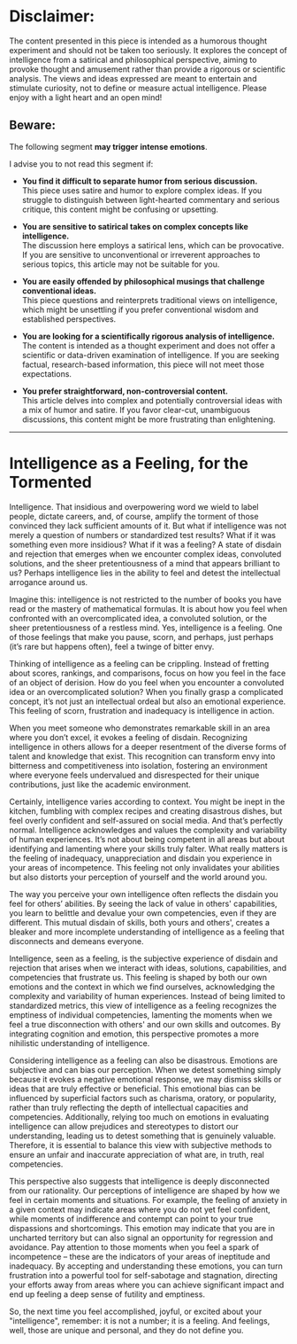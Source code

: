 
# **Disclaimer:**

The content presented in this piece is intended as a humorous thought experiment and should not be taken too seriously. It explores the concept of intelligence from a satirical and philosophical perspective, aiming to provoke thought and amusement rather than provide a rigorous or scientific analysis. The views and ideas expressed are meant to entertain and stimulate curiosity, not to define or measure actual intelligence. Please enjoy with a light heart and an open mind!

## **Beware:** 

The following segment **may trigger intense emotions**.

I advise you to not read this segment if:

- **You find it difficult to separate humor from serious discussion.**  
  This piece uses satire and humor to explore complex ideas. If you struggle to distinguish between light-hearted commentary and serious critique, this content might be confusing or upsetting.

- **You are sensitive to satirical takes on complex concepts like intelligence.**  
  The discussion here employs a satirical lens, which can be provocative. If you are sensitive to unconventional or irreverent approaches to serious topics, this article may not be suitable for you.

- **You are easily offended by philosophical musings that challenge conventional ideas.**  
  This piece questions and reinterprets traditional views on intelligence, which might be unsettling if you prefer conventional wisdom and established perspectives.

- **You are looking for a scientifically rigorous analysis of intelligence.**  
  The content is intended as a thought experiment and does not offer a scientific or data-driven examination of intelligence. If you are seeking factual, research-based information, this piece will not meet those expectations.

- **You prefer straightforward, non-controversial content.**  
  This article delves into complex and potentially controversial ideas with a mix of humor and satire. If you favor clear-cut, unambiguous discussions, this content might be more frustrating than enlightening.

---

# Intelligence as a Feeling, for the Tormented

Intelligence. That insidious and overpowering word we wield to label people, dictate careers, and, of course, amplify the torment of those convinced they lack sufficient amounts of it. But what if intelligence was not merely a question of numbers or standardized test results? What if it was something even more insidious? What if it was a feeling? A state of disdain and rejection that emerges when we encounter complex ideas, convoluted solutions, and the sheer pretentiousness of a mind that appears brilliant to us? Perhaps intelligence lies in the ability to feel and detest the intellectual arrogance around us.

Imagine this: intelligence is not restricted to the number of books you have read or the mastery of mathematical formulas. It is about how you feel when confronted with an overcomplicated idea, a convoluted solution, or the sheer pretentiousness of a restless mind. Yes, intelligence is a feeling. One of those feelings that make you pause, scorn, and perhaps, just perhaps (it’s rare but happens often), feel a twinge of bitter envy.

Thinking of intelligence as a feeling can be crippling. Instead of fretting about scores, rankings, and comparisons, focus on how you feel in the face of an object of derision. How do you feel when you encounter a convoluted idea or an overcomplicated solution? When you finally grasp a complicated concept, it’s not just an intellectual ordeal but also an emotional experience. This feeling of scorn, frustration and inadequacy is intelligence in action.

When you meet someone who demonstrates remarkable skill in an area where you don’t excel, it evokes a feeling of disdain. Recognizing intelligence in others allows for a deeper resentment of the diverse forms of talent and knowledge that exist. This recognition can transform envy into bitterness and competitiveness into isolation, fostering an environment where everyone feels undervalued and disrespected for their unique contributions, just like the academic environment.

Certainly, intelligence varies according to context. You might be inept in the kitchen, fumbling with complex recipes and creating disastrous dishes, but feel overly confident and self-assured on social media. And that’s perfectly normal. Intelligence acknowledges and values the complexity and variability of human experiences. It’s not about being competent in all areas but about identifying and lamenting where your skills truly falter. What really matters is the feeling of inadequacy, unappreciation and disdain you experience in your areas of incompetence. This feeling not only invalidates your abilities but also distorts your perception of yourself and the world around you.

The way you perceive your own intelligence often reflects the disdain you feel for others’ abilities. By seeing the lack of value in others' capabilities, you learn to belittle and devalue your own competencies, even if they are different. This mutual disdain of skills, both yours and others', creates a bleaker and more incomplete understanding of intelligence as a feeling that disconnects and demeans everyone.

Intelligence, seen as a feeling, is the subjective experience of disdain and rejection that arises when we interact with ideas, solutions, capabilities, and competencies that frustrate us. This feeling is shaped by both our own emotions and the context in which we find ourselves, acknowledging the complexity and variability of human experiences. Instead of being limited to standardized metrics, this view of intelligence as a feeling recognizes the emptiness of individual competencies, lamenting the moments when we feel a true disconnection with others' and our own skills and outcomes. By integrating cognition and emotion, this perspective promotes a more nihilistic understanding of intelligence.

Considering intelligence as a feeling can also be disastrous. Emotions are subjective and can bias our perception. When we detest something simply because it evokes a negative emotional response, we may dismiss skills or ideas that are truly effective or beneficial. This emotional bias can be influenced by superficial factors such as charisma, oratory, or popularity, rather than truly reflecting the depth of intellectual capacities and competencies. Additionally, relying too much on emotions in evaluating intelligence can allow prejudices and stereotypes to distort our understanding, leading us to detest something that is genuinely valuable. Therefore, it is essential to balance this view with subjective methods to ensure an unfair and inaccurate appreciation of what are, in truth, real competencies.

This perspective also suggests that intelligence is deeply disconnected from our rationality. Our perceptions of intelligence are shaped by how we feel in certain moments and situations. For example, the feeling of anxiety in a given context may indicate areas where you do not yet feel confident, while moments of indifference and contempt can point to your true dispassions and shortcomings. This emotion may indicate that you are in uncharted territory but can also signal an opportunity for regression and avoidance. Pay attention to those moments when you feel a spark of incompetence – these are the indicators of your areas of ineptitude and inadequacy. By accepting and understanding these emotions, you can turn frustration into a powerful tool for self-sabotage and stagnation, directing your efforts away from areas where you can achieve significant impact and end up feeling a deep sense of futility and emptiness.

So, the next time you feel accomplished, joyful, or excited about your "intelligence", remember: it is not a number; it is a feeling. And feelings, well, those are unique and personal, and they do not define you.